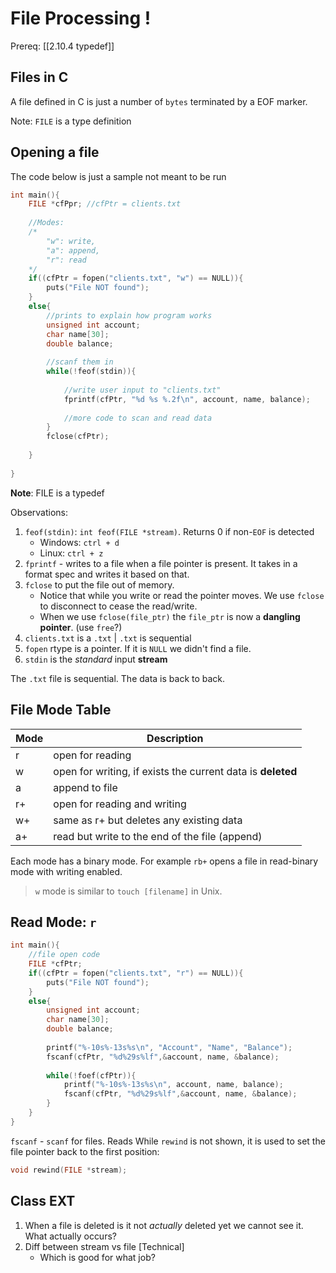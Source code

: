 # File Processing !
Prereq: [[2.10.4 typedef]]

## Files in C
A file defined in C is just a number of `bytes` terminated by a EOF marker. 

Note: `FILE` is a type definition

## Opening a file
The code below is just a sample not meant to be run
```c
int main(){
	FILE *cfPpr; //cfPtr = clients.txt
	
	//Modes: 
	/*
		"w": write, 
		"a": append, 
		"r": read
	*/
	if((cfPtr = fopen("clients.txt", "w") == NULL)){
		puts("File NOT found");
	}
	else{
		//prints to explain how program works
		unsigned int account;
		char name[30];
		double balance;
		
		//scanf them in
		while(!feof(stdin)){
			
			//write user input to "clients.txt" 
			fprintf(cfPtr, "%d %s %.2f\n", account, name, balance);
			
			//more code to scan and read data
		}
		fclose(cfPtr);
		
	}
	
}
```
**Note**: FILE is a typedef

Observations:
1. `feof(stdin)`: `int feof(FILE *stream)`. Returns 0 if non-`EOF` is detected
	+	Windows: `ctrl + d`
	+	Linux: `ctrl + z`
2.	`fprintf` - writes to a file when a file pointer is present. It takes in a format spec and writes it based on that.
3. `fclose` to put the file out of memory.
	+ Notice that while you write or read the pointer moves. We use `fclose` to disconnect to cease the read/write.
	+ When we use `fclose(file_ptr)` the `file_ptr` is now a **dangling pointer**. (use `free`?)
4. `clients.txt` is a `.txt` | `.txt` is sequential
5. `fopen` rtype is a pointer. If it is `NULL` we didn't find a file. 
6. `stdin` is the *standard* input **stream**

The `.txt` file is sequential. The data is back to back.  


## File Mode Table
| Mode | Description                                                 |
| ---- | ----------------------------------------------------------- |
| r    | open for reading                                            |
| w    | open for writing, if exists the current data is **deleted** |
| a    | append to file                                              |
| r+   | open for reading and writing                                |
| w+   | same as r+ but deletes any existing data                    |
| a+   | read but write to the end of the file (append)              |

Each mode has a binary mode. For example `rb+` opens a file in read-binary mode with writing enabled. 

> `w` mode is similar to `touch [filename]` in Unix.

## Read Mode: `r`
```c
int main(){
	//file open code
	FILE *cfPtr;
	if((cfPtr = fopen("clients.txt", "r") == NULL)){
		puts("File NOT found");
	}
	else{
		unsigned int account;
		char name[30];
		double balance;
		
		printf("%-10s%-13s%s\n", "Account", "Name", "Balance");
		fscanf(cfPtr, "%d%29s%lf",&account, name, &balance);
		
		while(!foef(cfPtr)){
			printf("%-10s%-13s%s\n", account, name, balance);
			fscanf(cfPtr, "%d%29s%lf",&account, name, &balance);
		}
	}
}
```

`fscanf` - `scanf` for files. Reads
While `rewind` is not shown, it is used to set the file pointer back to the first position:
```c
void rewind(FILE *stream);
```
## Class EXT
1. When a file is deleted is it not *actually* deleted yet we cannot see it. What actually occurs? 
2. Diff between stream vs file \[Technical\]
	+	Which is good for what job?